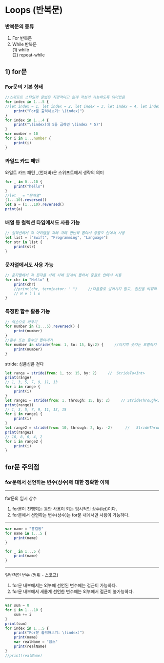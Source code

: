 # Loops (반복문)
### 반복문의 종류
1) For 반복문  
2) While 반복문  
  (1) while  
  (2) repeat-while
## 1) for문
### For문의 기본 형태
```javascript
//스위프트 스타일의 문법은 직관적이고 쉽게 작성이 가능하도록 되어있음
for index in 1...5 {        
//let index = 1, let index = 2, let index = 3, let index = 4, let index = 5
    print("For문 출력해보기: \(index)")
}
for index in 1...4 {
    print("\(index)에 5를 곱하면 \(index * 5)")
}
var number = 10
for i in 1...number {
    print(i)
}
```
### 와일드 카드 패턴
와일트 카드 패턴 _(언더바)은 스위프트에서 생략의 의미
```javascript
for _ in 0...10 {
    print("hello")
}
//let _ = "문자열"
(1...10).reversed()
let a = (1...10).reversed()
print(a)
```
### 배열 등 컬렉션 타입에서도 사용 가능
```javascript
// 컬렉션에서 각 아이템을 차례 차례 한번씩 뽑아서 중괄호 안에서 사용
let list = ["Swift", "Programming", "Language"]
for str in list {
    print(str)
}
```
### 문자열에서도 사용 가능
```javascript
// 문자열에서 각 문자를 차례 차례 한개씩 뽑아서 중괄호 안에서 사용
for chr in "Hello" {
    print(chr)
    //print(chr, terminator: " ")     //다음줄로 넘어가지 말고, 한칸을 띄워라
    // H e l l o
}
```
### 특정한 함수 활용 가능
```javascript
// 역순으로 바꾸기
for number in (1...5).reversed() {
    print(number)
}
//홀수 또는 홀수만 뽑아내기
for number in stride(from: 1, to: 15, by:2) {     //마지막 숫자는 포함하지 않음
    print(number)
}
```
stride: 성큼성큼 걷다
```javascript
let range = stride(from: 1, to: 15, by: 2)     //  StrideTo<Int>
print(range)
// 1, 3, 5, 7, 9, 11, 13
for i in range {
    print(i)
}
let range1 = stride(from: 1, through: 15, by: 2)     // StrideThrough<Int>
print(range1)
// 1, 3, 5, 7, 9, 11, 13, 15
for i in range1 {
    print(i)
}
let range2 = stride(from: 10, through: 2, by: -2)      //   StrideThrough<Int>
print(range2)
// 10, 8, 6, 4, 2
for i in range2 {
    print(i)
}
```
## for문 주의점
### for문에서 선언하는 변수(상수)에 대한 정확한 이해
---
for문의 임시 상수
1) for문이 진행되는 동안 사용이 되는 임시적인 상수(let)이다.
2) for문에서 선언하는 변수(상수)는 for문 내에서만 사용이 가능하다.
---
```javascript
var name = "홍길동"
for name in 1...5 {
    print(name)
}

for _ in 1...5 {
    print(name)
}
```
---
 일반적인 변수 (범위 - 스코프)
 1) for문 내부에서는 외부에 선언된 변수에는 접근이 가능하다.
 2) for문 내부에서 새롭게 선언한 변수에는 외부에서 접근이 불가능하다.
---
```javascript
var sum = 0
for i in 1...10 {
    sum += i
}
print(sum)
for index in 1...5 {
    print("For문 출력해보기: \(index)")
    print(name)
    var realName = "잡스"
    print(realName)
}
//print(realName)
```
